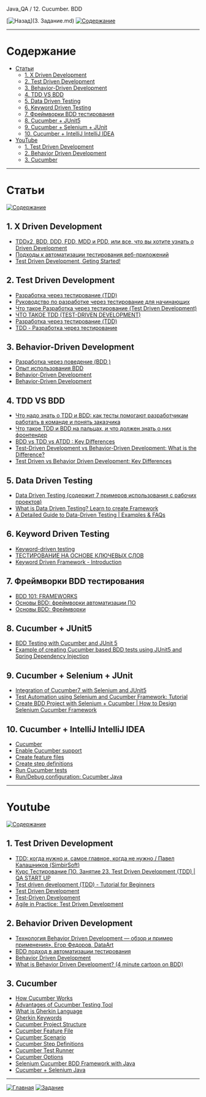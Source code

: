 Java_QA / 12. Cucumber. BDD

[![Назад](https://img.shields.io/badge/-%D0%9D%D0%B0%D0%B7%D0%B0%D0%B4-brightgreen)](3. Задание.md)
[![Содержание](https://img.shields.io/badge/-%D0%A1%D0%BE%D0%B4%D0%B5%D1%80%D0%B6%D0%B0%D0%BD%D0%B8%D0%B5-purple)](README.md)

***

# Содержание

* [Статьи](#статьи)
  * [1. X Driven Development](#1-x-driven-development)
  * [2. Test Driven Development](#2-test-driven-development)
  * [3. Behavior-Driven Development](#3-behavior-driven-development)
  * [4. TDD VS BDD](#4-tdd-vs-bdd)
  * [5. Data Driven Testing](#5-data-driven-testing)
  * [6. Keyword Driven Testing](#6-keyword-driven-testing)
  * [7. Фреймворки BDD тестирования](#7-фреймворки-bdd-тестирования)
  * [8. Cucumber + JUnit5](#8-cucumber--junit5)
  * [9. Cucumber + Selenium + JUnit](#9-cucumber--selenium--junit)
  * [10. Cucumber + IntelliJ IntelliJ IDEA](#10-cucumber--intellij-intellij-idea)
* [YouTube](#youtube)
  * [1. Test Driven Development](#1-test-driven-development)
  * [2. Behavior Driven Development](#2-behavior-driven-development)
  * [3. Cucumber](#3-cucumber)
***

# Статьи

[![Содержание](https://img.shields.io/badge/-Содержание-66eeff)](#содержание)

## 1. X Driven Development

* [TDDx2, BDD, DDD, FDD, MDD и PDD, или все, что вы хотите узнать о Driven Development](https://habr.com/ru/post/459620/)
* [Подходы к автоматизации тестирования веб-приложений](https://otus.ru/nest/post/1083/)
* [Test Driven Development, Geting Started!](https://medium.com/tech-tajawal/driven-development-133422e0057a)

## 2. Test Driven Development

* [Разработка через тестирование (TDD)](https://ru.wikipedia.org/wiki/%D0%A0%D0%B0%D0%B7%D1%80%D0%B0%D0%B1%D0%BE%D1%82%D0%BA%D0%B0_%D1%87%D0%B5%D1%80%D0%B5%D0%B7_%D1%82%D0%B5%D1%81%D1%82%D0%B8%D1%80%D0%BE%D0%B2%D0%B0%D0%BD%D0%B8%D0%B5)
* [Руководство по разработке через тестирование для начинающих](https://code.tutsplus.com/ru/tutorials/the-newbies-guide-to-test-driven-development--net-13835)
* [Что такое Разработка через тестирование (Test Driven Development)](https://apptractor.ru/info/articles/chto-takoe-razrabotka-cherez-testirovanie-test-driven-development.html)
* [ЧТО ТАКОЕ TDD (TEST-DRIVEN DEVELOPMENT)](https://freehost.com.ua/faq/articles/chto-takoe-tdd-test-driven-development/)
* [Разработка через тестирование (TDD)](https://y-doka.site/js/long/tdd/)
* [TDD - Разработка через тестирование](https://emacsway.github.io/ru/tdd/)

## 3. Behavior-Driven Development

* [Разработка через поведение (BDD )](https://ru.wikipedia.org/wiki/BDD_(%D0%BF%D1%80%D0%BE%D0%B3%D1%80%D0%B0%D0%BC%D0%BC%D0%B8%D1%80%D0%BE%D0%B2%D0%B0%D0%BD%D0%B8%D0%B5))
* [Опыт использования BDD](https://www.software-testing.ru/library/testing/testing-automation/3167-bdd)
* [Behavior-Driven Development](https://scrumtrek.ru/blog/product-management/5615/behavior-driven-development/)
* [Behavior-Driven Development](https://automationpanda.com/bdd/)

## 4. TDD VS BDD

* [Что надо знать о TDD и BDD: как тесты помогают разработчикам работать в команде и понять заказчика](https://highload.today/blogs/chto-nado-znat-o-tdd-i-bdd-kak-testy-pomogayut-razrabotchikam-rabotat-v-komande-i-ponyat-zakazchika/)
* [Что такое TDD и BDD на пальцах, и что должен знать о них фронтендер](https://medium.com/@lucyhackwrench/%D1%87%D1%82%D0%BE-%D1%82%D0%B0%D0%BA%D0%BE%D0%B5-tdd-%D0%B8-bdd-%D0%BD%D0%B0-%D0%BF%D0%B0%D0%BB%D1%8C%D1%86%D0%B0%D1%85-%D0%B8-%D1%87%D1%82%D0%BE-%D0%B4%D0%BE%D0%BB%D0%B6%D0%B5%D0%BD-%D0%B7%D0%BD%D0%B0%D1%82%D1%8C-%D0%BE-%D0%BD%D0%B8%D1%85-%D1%84%D1%80%D0%BE%D0%BD%D1%82%D0%B5%D0%BD%D0%B4%D0%B5%D1%80-701a10e06bb9)
* [BDD vs TDD vs ATDD : Key Differences](https://www.browserstack.com/guide/tdd-vs-bdd-vs-atdd)
* [Test-Driven Development vs Behavior-Driven Development: What is the Difference?](https://www.apriorit.com/dev-blog/650-qa-tdd-bdd)
* [Test Driven vs Behavior Driven Development: Key Differences](https://phoenixnap.com/blog/tdd-vs-bdd)

## 5. Data Driven Testing

* [Data Driven Testing (содержит 7 примеров использования с рабочих проектов)](https://jazzteam.org/ru/technical-articles/data-driven-testing/)
* [What is Data Driven Testing? Learn to create Framework](https://www.guru99.com/data-driven-testing.html)
* [A Detailed Guide to Data-Driven Testing | Examples & FAQs](https://testsigma.com/data-driven-testing)

## 6. Keyword Driven Testing

* [Keyword-driven testing](https://en.wikipedia.org/wiki/Keyword-driven_testing)
* [ТЕСТИРОВАНИЕ НА ОСНОВЕ КЛЮЧЕВЫХ СЛОВ](https://testsigma.com/blog/data-driven-vs-keyword-driven-frameworks-for-test-automation/)
* [Keyword Driven Framework - Introduction](https://www.toolsqa.com/selenium-webdriver/keyword-driven-framework/introduction/)

## 7. Фреймворки BDD тестирования

* [BDD 101: FRAMEWORKS](https://automationpanda.com/2017/02/04/bdd-101-frameworks/)
* [Основы BDD: фреймворки автоматизации ПО](https://testmatick.com/ru/osnovy-bdd-frejmvorki-avtomatizatsii-po/)
* [Основы BDD: Фреймворки](https://www.software-testing.ru/library/testing/testing-automation/2823-bdd-101-frameworks)

## 8. Cucumber + JUnit5

* [BDD Testing with Cucumber and JUnit 5](https://medium.com/codex/bdd-testing-with-cucumber-junit-5-fb5a1c4354f9)
* [Example of creating Cucumber based BDD tests using JUnit5 and Spring Dependency Injection](https://palashray.com/example-of-creating-cucumber-based-bdd-tests-using-junit5-and-spring-dependency-injection/)

## 9. Cucumber + Selenium + JUnit

* [Integration of Cucumber7 with Selenium and JUnit5](https://qaautomation.expert/2022/08/29/integration-of-cucumber7-with-junit5/)
* [Test Automation using Selenium and Cucumber Framework: Tutorial](https://www.browserstack.com/guide/automation-using-cucumber-selenium)
* [Create BDD Project with Selenium + Cucumber | How to Design Selenium Cucumber Framework](https://thoughtcoders.com/blog/create-bdd-project-using-selenium-with-cucumber/)

## 10. Cucumber + IntelliJ IntelliJ IDEA

* [Cucumber](https://www.jetbrains.com/help/idea/cucumber-support.html)
* [Enable Cucumber support](https://www.jetbrains.com/help/idea/enabling-cucumber-support-in-project.html)
* [Create feature files](https://www.jetbrains.com/help/idea/creating-feature-files.html)
* [Create step definitions](https://www.jetbrains.com/help/idea/creating-step-definition.html)
* [Run Cucumber tests](https://www.jetbrains.com/help/idea/running-cucumber-tests.html#run-cucumber-with-junit)
* [Run/Debug configuration: Cucumber Java](https://www.jetbrains.com/help/idea/run-debug-configuration-cucumber-java.html)

***

# Youtube

[![Содержание](https://img.shields.io/badge/-Содержание-66eeff)](#содержание)

## 1. Test Driven Development

* [TDD: когда нужно и, самое главное, когда не нужно / Павел Калашников (SimbirSoft)](https://www.youtube.com/watch?v=QT1yDL-L0t4&ab_channel=HighLoadChannel)
* [Курс Тестирование ПО. Занятие 23. Test Driven Development (TDD) | QA START UP](https://www.youtube.com/watch?v=UBrhDMhq994&ab_channel=QASTARTUP-ITTrainingCenter)
* [Test driven development (TDD) - Tutorial for Beginners](https://www.youtube.com/watch?v=y8TcPr73Bwo&ab_channel=NickChapsas)
* [Test Driven Development](https://www.youtube.com/watch?v=23KpCp8Qijw&list=PLESCwF3NAMm3aSNw60WYHfEN6cbePA0vg&index=3&ab_channel=ProgramsBuzz)
* [Test-Driven Development](https://www.youtube.com/watch?v=Jv2uxzhPFl4&ab_channel=Fireship)
* [Agile in Practice: Test Driven Development](https://www.youtube.com/watch?v=uGaNkTahrIw&ab_channel=AgileAcademyAus)

## 2. Behavior Driven Development

* [Технология Behavior Driven Development — обзор и пример применения». Егор Федоров, DataArt](https://www.youtube.com/watch?v=OQ6AqxOkavo&ab_channel=DataArtOnline)
* [BDD подход в автоматизации тестирования](https://www.youtube.com/watch?v=O8416nGwBHQ&ab_channel=ITVDN)
* [Behavior Driven Development](https://www.youtube.com/watch?v=azaf7ic1F2g&list=PLESCwF3NAMm3aSNw60WYHfEN6cbePA0vg&index=4&ab_channel=ProgramsBuzz)
* [What is Behavior Driven Development? (4 minute cartoon on BDD)](https://www.youtube.com/watch?v=ydddSkVz_a8&ab_channel=MarkShead)

## 3. Cucumber 

* [How Cucumber Works](youtube.com/watch?v=5baC3fzoVxo&list=PLESCwF3NAMm3aSNw60WYHfEN6cbePA0vg&index=6&ab_channel=ProgramsBuzz)
* [Advantages of Cucumber Testing Tool](youtube.com/watch?v=uj3EWTeYvgM&list=PLESCwF3NAMm3aSNw60WYHfEN6cbePA0vg&index=7&ab_channel=ProgramsBuzz)
* [What is Gherkin Language](https://www.youtube.com/watch?v=5KehAH1J1Bc&list=PLESCwF3NAMm3aSNw60WYHfEN6cbePA0vg&index=8)
* [Gherkin Keywords](https://www.youtube.com/watch?v=q_UbSqMhgIc&list=PLESCwF3NAMm3aSNw60WYHfEN6cbePA0vg&index=9&ab_channel=ProgramsBuzz)
* [Cucumber Project Structure](https://www.youtube.com/watch?v=ZYRMo4VSauw&list=PLESCwF3NAMm3aSNw60WYHfEN6cbePA0vg&index=28&ab_channel=ProgramsBuzz)
* [Cucumber Feature File](https://www.youtube.com/watch?v=YpN5s-8E_Rg&list=PLESCwF3NAMm3aSNw60WYHfEN6cbePA0vg&index=30&ab_channel=ProgramsBuzz)
* [Cucumber Scenario](https://www.youtube.com/watch?v=DWwNUYruBHM&list=PLESCwF3NAMm3aSNw60WYHfEN6cbePA0vg&index=30&ab_channel=ProgramsBuzz)
* [Cucumber Step Definitions](https://www.youtube.com/watch?v=-Ipuv1nzMPo&list=PLESCwF3NAMm3aSNw60WYHfEN6cbePA0vg&index=35&ab_channel=ProgramsBuzz)
* [Cucumber Test Runner](https://www.youtube.com/watch?v=z2d2ry4V7JM&list=PLESCwF3NAMm3aSNw60WYHfEN6cbePA0vg&index=51&ab_channel=ProgramsBuzz)
* [Cucumber Options](https://www.youtube.com/watch?v=hNuCDcUrRWg&list=PLESCwF3NAMm3aSNw60WYHfEN6cbePA0vg&index=52&ab_channel=ProgramsBuzz)
* [Selenium Cucumber BDD Framework with Java](https://www.youtube.com/playlist?list=PLhW3qG5bs-L_mFHirOLEYJ7X2rIXu8SR2)
* [Cucumber + Selenium Java](https://www.youtube.com/playlist?list=PL699Xf-_ilW6oK3_otMtu7BPqiy0VlkE-)

***

[![Главная](https://img.shields.io/badge/-Главная-aaccee)](README.md)
[![Задание](https://img.shields.io/badge/-Задание-99ffee)](3.%20Задание.md)



